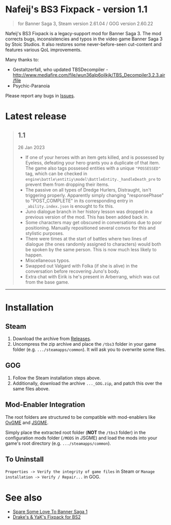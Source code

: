 # Nafeij's BS3 Fixpack - version 1.1

> for Banner Saga 3, Steam version 2.61.04 / GOG version 2.60.22

Nafeij's BS3 Fixpack is a legacy-support mod for Banner Saga 3.
The mod corrects bugs, inconsistencies and typos in the video game Banner Saga 3 by Stoic Studios. It also restores some never-before-seen cut-content and features various QoL improvements.

Many thanks to:
 - Gestaltzerfall, who updated TBSDecompiler - http://www.mediafire.com/file/wun36alp6ojlkjk/TBS_Decompiler3.2.3.air/file
 - Psychic-Paranoia

Please report any bugs in [Issues](../../issues).

# Latest release

> ## 1.1
> 26 Jan 2023
> - If one of your heroes with an item gets killed, and is possessed by Eyeless, defeating your hero grants you a duplicate of that item. The game also tags possesed entities with a unique `"POSSESSED"` tag, which can be checked in `engine\battle\entitiy\model\BattleEntity._handleDeath_pre` to prevent them from dropping their items.
> - The passive on all types of Dredge Hurlers, Distraught, isn't triggering properly. Apparently simply changing "responsePhase" to "POST_COMPLETE" in its corresponding entry in `_ability.index.json` is enought to fix this.
> - Juno dialogue branch in her history lesson was dropped in a previous version of the mod. This has been added back in.
> - Some characters may get obscured in conversations due to poor positioning. Manually repositioned several convos for this and stylistic purposes.
> - There were times at the start of battles where two lines of dialogue (the ones randomly assigned to characters) would both be spoken by the same person. This is now much less likely to happen.
> - Miscellaneous typos.
> - Swapped out Valgard with Folka (if she is alive) in the conversation before recovering Juno's body.
> - Extra chat with Eirik is he's present in Arberrang, which was cut from the base game.

---

# Installation

## Steam

1. Download the archive from [Releases](../../releases).
2. Uncompress the zip archive and place the `/tbs3` folder in your game folder (e.g. `.../steamapps/common`). It will ask you to overwrite some files.

## GOG

1. Follow the Steam installation steps above.
2. Additionally, download the archive `..._GOG.zip`, and patch this over the same files above.

## Mod-Enabler Integration

The root folders are structured to be compatible with mod-enablers like [OvGME](jweisner/ovgme) and [JSGME](https://www.subsim.com/radioroom/showthread.php?t=204594).

Simply place the extracted root folder (**NOT** the `/tbs3` folder) in the configuration mods folder (`/MODS` in JSGME) and load the mods into your game's root directory (e.g. `.../steamapps/common`).


## To Uninstall

`Properties -> Verify the integrity of game files` in Steam or `Manage installation -> Verify / Repair...` in GOG.

# See also

- [Spare Some Love To Banner Saga 1](../../../YaK-s-SSLTBS1-Fixpack)
- [Drake's & YaK's Fixpack for BS2](../../../Drake-s-and-YaK-s-Unofficial-Fixpack-for-BS2)
